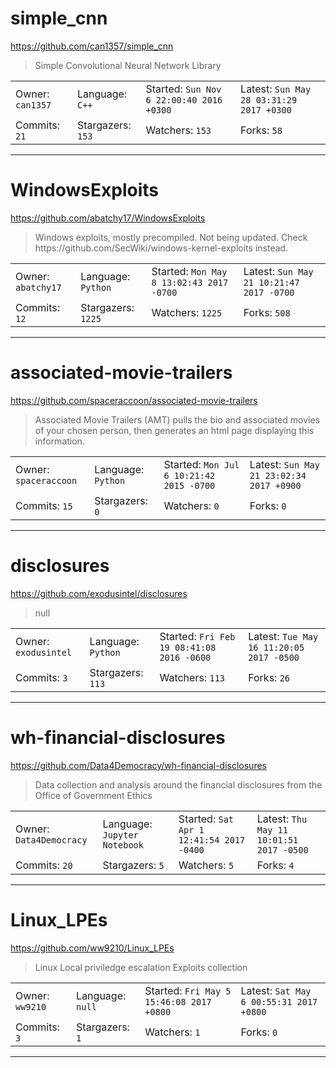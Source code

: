 # simple_cnn

https://github.com/can1357/simple_cnn
<blockquote>
Simple Convolutional Neural Network Library
</blockquote>

<table>
<tr><td>Owner: <code>can1357</code></td>
    <td>Language: <code>C++</code></td>
    <td>Started: <code>Sun Nov 6 22:00:40 2016 +0300</code></td>
    <td>Latest: <code>Sun May 28 03:31:29 2017 +0300</code></td></tr>
<tr><td>Commits: <code>21</code></td>
    <td>Stargazers: <code>153</code></td>
    <td>Watchers: <code>153</code></td>
    <td>Forks: <code>58</code></td></tr>
</table>

---

# WindowsExploits

https://github.com/abatchy17/WindowsExploits
<blockquote>
Windows exploits, mostly precompiled. Not being updated. Check https://github.com/SecWiki/windows-kernel-exploits instead.
</blockquote>

<table>
<tr><td>Owner: <code>abatchy17</code></td>
    <td>Language: <code>Python</code></td>
    <td>Started: <code>Mon May 8 13:02:43 2017 -0700</code></td>
    <td>Latest: <code>Sun May 21 10:21:47 2017 -0700</code></td></tr>
<tr><td>Commits: <code>12</code></td>
    <td>Stargazers: <code>1225</code></td>
    <td>Watchers: <code>1225</code></td>
    <td>Forks: <code>508</code></td></tr>
</table>

---

# associated-movie-trailers

https://github.com/spaceraccoon/associated-movie-trailers
<blockquote>
Associated Movie Trailers (AMT) pulls the bio and associated movies of your chosen person, then generates an html page displaying this information.
</blockquote>

<table>
<tr><td>Owner: <code>spaceraccoon</code></td>
    <td>Language: <code>Python</code></td>
    <td>Started: <code>Mon Jul 6 10:21:42 2015 -0700</code></td>
    <td>Latest: <code>Sun May 21 23:02:34 2017 +0900</code></td></tr>
<tr><td>Commits: <code>15</code></td>
    <td>Stargazers: <code>0</code></td>
    <td>Watchers: <code>0</code></td>
    <td>Forks: <code>0</code></td></tr>
</table>

---

# disclosures

https://github.com/exodusintel/disclosures
<blockquote>
null
</blockquote>

<table>
<tr><td>Owner: <code>exodusintel</code></td>
    <td>Language: <code>Python</code></td>
    <td>Started: <code>Fri Feb 19 08:41:08 2016 -0600</code></td>
    <td>Latest: <code>Tue May 16 11:20:05 2017 -0500</code></td></tr>
<tr><td>Commits: <code>3</code></td>
    <td>Stargazers: <code>113</code></td>
    <td>Watchers: <code>113</code></td>
    <td>Forks: <code>26</code></td></tr>
</table>

---

# wh-financial-disclosures

https://github.com/Data4Democracy/wh-financial-disclosures
<blockquote>
Data collection and analysis around the financial disclosures from the Office of Government Ethics
</blockquote>

<table>
<tr><td>Owner: <code>Data4Democracy</code></td>
    <td>Language: <code>Jupyter Notebook</code></td>
    <td>Started: <code>Sat Apr 1 12:41:54 2017 -0400</code></td>
    <td>Latest: <code>Thu May 11 10:01:51 2017 -0500</code></td></tr>
<tr><td>Commits: <code>20</code></td>
    <td>Stargazers: <code>5</code></td>
    <td>Watchers: <code>5</code></td>
    <td>Forks: <code>4</code></td></tr>
</table>

---

# Linux_LPEs

https://github.com/ww9210/Linux_LPEs
<blockquote>
Linux Local priviledge escalation Exploits collection
</blockquote>

<table>
<tr><td>Owner: <code>ww9210</code></td>
    <td>Language: <code>null</code></td>
    <td>Started: <code>Fri May 5 15:46:08 2017 +0800</code></td>
    <td>Latest: <code>Sat May 6 00:55:31 2017 +0800</code></td></tr>
<tr><td>Commits: <code>3</code></td>
    <td>Stargazers: <code>1</code></td>
    <td>Watchers: <code>1</code></td>
    <td>Forks: <code>0</code></td></tr>
</table>

---

